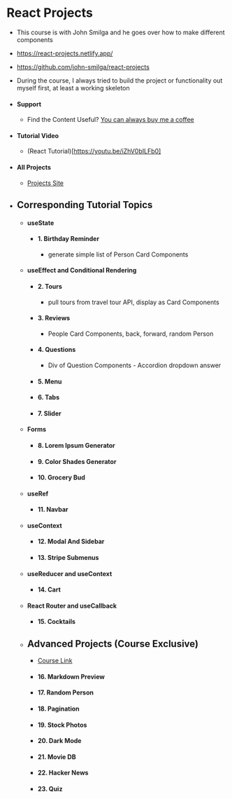 # React Projects

-   This course is with John Smilga and he goes over how to make different components
-   https://react-projects.netlify.app/
-   https://github.com/john-smilga/react-projects
-   During the course, I always tried to build the project or functionality out myself first, at least a working skeleton
-   #### Support

    -   Find the Content Useful? [You can always buy me a coffee](https://www.buymeacoffee.com/johnsmilga)

-   #### Tutorial Video

    -   (React Tutorial)[https://youtu.be/iZhV0bILFb0]

-   #### All Projects

    -   [Projects Site](https://react-projects.netlify.app/)

-   ## Corresponding Tutorial Topics

    -   #### useState

        -   #### 1. Birthday Reminder
            -   generate simple list of Person Card Components

    -   #### useEffect and Conditional Rendering

        -   #### 2. Tours
            -   pull tours from travel tour API, display as Card Components
        -   #### 3. Reviews
            -   People Card Components, back, forward, random Person
        -   #### 4. Questions
            -   Div of Question Components - Accordion dropdown answer
        -   #### 5. Menu
        -   #### 6. Tabs
        -   #### 7. Slider

    -   #### Forms

        -   #### 8. Lorem Ipsum Generator
        -   #### 9. Color Shades Generator
        -   #### 10. Grocery Bud

    -   #### useRef

        -   #### 11. Navbar

    -   #### useContext

        -   #### 12. Modal And Sidebar
        -   #### 13. Stripe Submenus

    -   #### useReducer and useContext

        -   #### 14. Cart

    -   #### React Router and useCallback

        -   #### 15. Cocktails

    -   ## Advanced Projects (Course Exclusive)

        -   [Course Link](https://www.udemy.com/course/react-tutorial-and-projects-course/?couponCode=REACT-OCT)

        -   #### 16. Markdown Preview
        -   #### 17. Random Person
        -   #### 18. Pagination
        -   #### 19. Stock Photos
        -   #### 20. Dark Mode
        -   #### 21. Movie DB
        -   #### 22. Hacker News
        -   #### 23. Quiz
